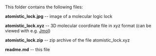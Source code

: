 This folder contains the following files:

**atomistic_lock.jpg** -- image of a molecular logic lock

**atomistic_lock.xyz** -- 3D molecular coordinate file in xyz format (can be viewed with e.g. [Jmol](http://jmol.sourceforge.net/))

**atomistic_lock.zip** -- zip archive of the file atomistic_lock.xyz 

**readme.md** -- this file
